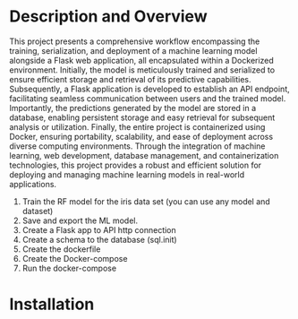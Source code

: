 # Description and  Overview

This project presents a comprehensive workflow encompassing the training, serialization, and deployment of a machine learning model alongside a Flask web application, all encapsulated within a Dockerized environment. Initially, the model is meticulously trained and serialized to ensure efficient storage and retrieval of its predictive capabilities. Subsequently, a Flask application is developed to establish an API endpoint, facilitating seamless communication between users and the trained model. Importantly, the predictions generated by the model are stored in a database, enabling persistent storage and easy retrieval for subsequent analysis or utilization. Finally, the entire project is containerized using Docker, ensuring portability, scalability, and ease of deployment across diverse computing environments. Through the integration of machine learning, web development, database management, and containerization technologies, this project provides a robust and efficient solution for deploying and managing machine learning models in real-world applications.

1. Train the RF model for the iris data set (you can use any model and dataset) 
2. Save and export the ML model.
3. Create a Flask app to API http connection
4. Create a schema to the database (sql.init)
5. Create the dockerfile
6. Create the Docker-compose
7. Run the docker-compose 









# Installation 

